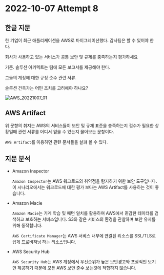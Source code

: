 # 2022-10-07 Attempt 8

## 한글 지문

한 기업이 최근 애플리케이션을 AWS로 마이그레이션했다. 감사팀은 할 수 있어야 한다.

회사가 사용하고 있는 서비스가 공통 보안 및 규제를 충족하는지 평가하세요

기준. 솔루션 아키텍트는 팀에 모든 보고서를 제공해야 한다.

그들의 계정에 대한 규정 준수 관련 서류.

솔루션 건축가는 어떤 조치를 고려해야 하나요?

![AWS_20221007_01](https://user-images.githubusercontent.com/39899731/194444838-a278cf48-3595-4663-bfed-c82b8e47d400.jpeg)

## AWS Artifact

위 문항의 취지는 AWS의 서비스들이 보안 및 규제 표준을 충족하는지 검수가 필요한 상황일때 관련 서류를 어디서 얻을 수 있는지 물어보는 문항이다.

`AWS Artifact`를 이용하면 관련 문서들을 살펴 볼 수 있다.


## 지문 분석

- Amazon Inspector

  `Amazon Inspector`는 AWS 워크로드의 취약점을 탐지하기 위한 보안 도구입니다. 이 시나리오에서는 워크로드에 대한 평가 보다는 AWS Artifact를 사용하는 것이 좋습니다.
- Amazon Macie

  `Amazon Macie`는 기계 학습 및 패턴 일치를 활용하여 AWS에서 민감한 데이터를 검색하고 보호하는 서비스입니다. S3와 같은 서비스의 환경을 관찰하며 보안 유지를 위해 동작합니다.
  
  `AWS Certificate Manager`는 AWS 서비스 내부에 연결된 리소스를 SSL/TLS로 쉽게 프로비저닝 하는 리소스입니다.
  
- AWS Security Hub

  `AWS Security Hub`는 AWS 계정에서 우선순위가 높은 보안경고와 포괄적인 보기만 제공하기 때문에 모든 AWS 보안 준수 보는것에 적합하지 않습니다.
  
